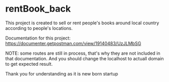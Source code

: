 # rentBook_back

This project is created to sell or rent people's books around local country according to people's locations.   

Documentation for this project:  https://documenter.getpostman.com/view/19140483/UzJLMbSG  

NOTE: some routes are still in process, that's why they are not included in that documentation. And you should change the localhost to actuall domain  
to get expected result.   

Thank you for understanding as it is new born startup

